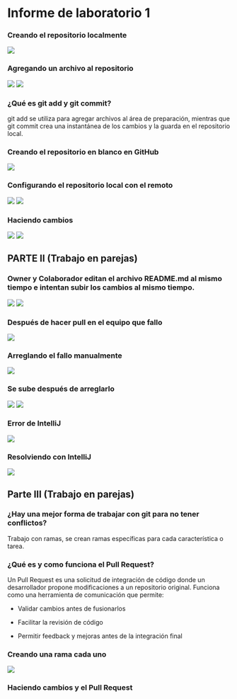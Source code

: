 # Informe de laboratorio 1

### Creando el repositorio localmente
![](https://github.com/lisaforero/lab1_cvds/blob/master/1.png)

### Agregando un archivo al repositorio
![](https://github.com/lisaforero/lab1_cvds/blob/master/2.png)
![](https://github.com/lisaforero/lab1_cvds/blob/master/3.png)

### ¿Qué es git add y git commit?
git add se utiliza para agregar archivos al área de preparación, mientras que git commit crea una instantánea de los cambios y la guarda en el repositorio local.

### Creando el repositorio en blanco en GitHub
![](https://github.com/lisaforero/lab1_cvds/blob/master/4.png)

### Configurando el repositorio local con el remoto
![](https://github.com/lisaforero/lab1_cvds/blob/master/5.png)
![](https://github.com/lisaforero/lab1_cvds/blob/master/6.png)

### Haciendo cambios
![](https://github.com/lisaforero/lab1_cvds/blob/master/7.png)
![](https://github.com/lisaforero/lab1_cvds/blob/master/8.png)

## PARTE II (Trabajo en parejas)

### Owner y Colaborador editan el archivo README.md al mismo tiempo e intentan subir los cambios al mismo tiempo.
![](https://github.com/lisaforero/lab1_cvds/blob/master/9.png)
![](https://github.com/lisaforero/lab1_cvds/blob/master/10.png)

### Después de hacer pull en el equipo que fallo
![](https://github.com/lisaforero/lab1_cvds/blob/master/11.png)

### Arreglando el fallo manualmente
![](https://github.com/lisaforero/lab1_cvds/blob/master/12.png)

### Se sube después de arreglarlo
![](https://github.com/lisaforero/lab1_cvds/blob/master/13.png)
![](https://github.com/lisaforero/lab1_cvds/blob/master/14.png)

### Error de IntelliJ
![](https://github.com/lisaforero/lab1_cvds/blob/master/15.png)

### Resolviendo con IntelliJ
![](https://github.com/lisaforero/lab1_cvds/blob/master/16.png)

## Parte III (Trabajo en parejas)

### ¿Hay una mejor forma de trabajar con git para no tener conflictos?
Trabajo con ramas, se crean ramas específicas para cada característica o tarea.

### ¿Qué es y como funciona el Pull Request?
Un Pull Request es una solicitud de integración de código donde un desarrollador propone modificaciones a un repositorio original. Funciona como una herramienta de comunicación que permite:

- Validar cambios antes de fusionarlos

- Facilitar la revisión de código

- Permitir feedback y mejoras antes de la integración final

### Creando una rama cada uno
![](https://github.com/lisaforero/lab1_cvds/blob/master/17.png)

### Haciendo cambios y el Pull Request
